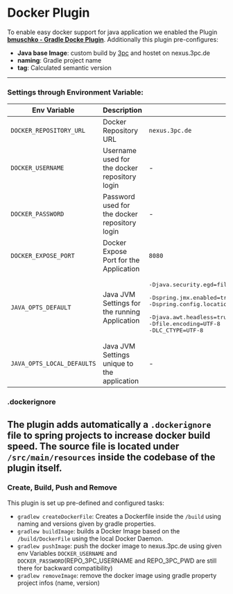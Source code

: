 # Docker Plugin
To enable easy docker support for java application we enabled the Plugin **[bmuschko - Gradle Docke Plugin](https://github.com/bmuschko/gradle-docker-plugin)**.
Additionally this plugin pre-configures:
- **Java base Image**: custom build by [3pc](https://www.3pc.de) and hostet on nexus.3pc.de
- **naming**: Gradle project name
- **tag**: Calculated semantic version

---
### Settings through Environment Variable:

| Env Variable | Description                                   | Default Value  | 
|------------------|-----------------------------------------------|----------------|
| `DOCKER_REPOSITORY_URL`| Docker Repository URL                         | `nexus.3pc.de` | 
| `DOCKER_USERNAME` | Username used for the docker repository login | -              | 
| `DOCKER_PASSWORD` | Password used for the docker repository login | -              | 
| `DOCKER_EXPOSE_PORT` | Docker Expose Port for the Application        | `8080`         |
| `JAVA_OPTS_DEFAULT` | Java JVM Settings for the running Application |   <pre>-Djava.security.egd=file:/dev/./urandom -XX:TieredStopAtLevel=1 </br>-Dspring.jmx.enabled=true -Dspring.config.location=classpath:/application.yml </br>-Djava.awt.headless=true </br>-Dfile.encoding=UTF-8 -DLC_CTYPE=UTF-8</pre>   |
| `JAVA_OPTS_LOCAL_DEFAULTS` | Java JVM Settings unique to the application   | - | 

### .dockerignore
The plugin adds automatically a `.dockerignore` file to spring projects to increase docker build speed.
The source file is located under `/src/main/resources` inside the codebase of the plugin itself.
---

### Create, Build, Push and Remove
This plugin is set up pre-defined and configured tasks:
- `gradlew createDockerFile`: Creates a Dockerfile inside the `/build` using naming and versions given by gradle properties.
- `gradlew buildImage`: builds a Docker Image based on the `/build/DockerFile` using the local Docker Daemon.
- `gradlew pushImage`: push the docker image to nexus.3pc.de using given env Variables `DOCKER_USERNAME` and `DOCKER_PASSWORD`(REPO_3PC_USERNAME and REPO_3PC_PWD are still there for backward compatibility)
- `gradlew removeImage`: remove the docker image using gradle property project infos (name, version)


